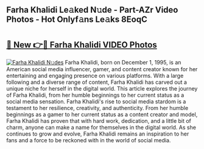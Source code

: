 ## Farha Khalidi Le𝚊ked N𝚞de - Part-AZr Video Photos - Hot Onlyf𝚊ns Le𝚊ks 8EoqC

# <h2><a href="http://ab36460.deff.icu/?id=Farha+Khalidi">🔗 New 👉🔴 Farha Khalidi VIDEO Photos</a></h2>

[![Farha Khalidi N𝚞des](https://i.imgur.com/rIISA9y.gif)](http://ab36460.deff.icu/?id=Farha+Khalidi)
Farha Khalidi, born on December 1, 1995, is an American social media influencer, gamer, and content creator known for her entertaining and engaging presence on various platforms. With a large following and a diverse range of content, Farha Khalidi has carved out a unique niche for herself in the digital world. This article explores the journey of Farha Khalidi, from her humble beginnings to her current status as a social media sensation. Farha Khalidi's rise to social media stardom is a testament to her resilience, creativity, and authenticity. From her humble beginnings as a gamer to her current status as a content creator and model, Farha Khalidi has proven that with hard work, dedication, and a little bit of charm, anyone can make a name for themselves in the digital world. As she continues to grow and evolve, Farha Khalidi remains an inspiration to her fans and a force to be reckoned with in the world of social media.
